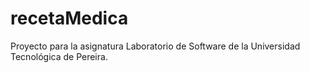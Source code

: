 recetaMedica
============

Proyecto para la asignatura Laboratorio de Software de la Universidad Tecnológica de Pereira.
